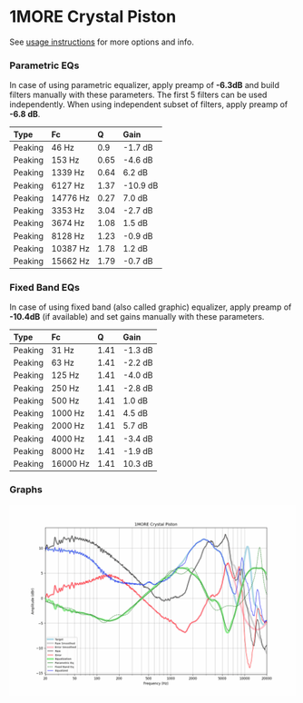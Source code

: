 # 1MORE Crystal Piston
See [usage instructions](https://github.com/jaakkopasanen/AutoEq#usage) for more options and info.

### Parametric EQs
In case of using parametric equalizer, apply preamp of **-6.3dB** and build filters manually
with these parameters. The first 5 filters can be used independently.
When using independent subset of filters, apply preamp of **-6.8 dB**.

| Type    | Fc       |    Q | Gain     |
|:--------|:---------|:-----|:---------|
| Peaking | 46 Hz    | 0.9  | -1.7 dB  |
| Peaking | 153 Hz   | 0.65 | -4.6 dB  |
| Peaking | 1339 Hz  | 0.64 | 6.2 dB   |
| Peaking | 6127 Hz  | 1.37 | -10.9 dB |
| Peaking | 14776 Hz | 0.27 | 7.0 dB   |
| Peaking | 3353 Hz  | 3.04 | -2.7 dB  |
| Peaking | 3674 Hz  | 1.08 | 1.5 dB   |
| Peaking | 8128 Hz  | 1.23 | -0.9 dB  |
| Peaking | 10387 Hz | 1.78 | 1.2 dB   |
| Peaking | 15662 Hz | 1.79 | -0.7 dB  |

### Fixed Band EQs
In case of using fixed band (also called graphic) equalizer, apply preamp of **-10.4dB**
(if available) and set gains manually with these parameters.

| Type    | Fc       |    Q | Gain    |
|:--------|:---------|:-----|:--------|
| Peaking | 31 Hz    | 1.41 | -1.3 dB |
| Peaking | 63 Hz    | 1.41 | -2.2 dB |
| Peaking | 125 Hz   | 1.41 | -4.0 dB |
| Peaking | 250 Hz   | 1.41 | -2.8 dB |
| Peaking | 500 Hz   | 1.41 | 1.0 dB  |
| Peaking | 1000 Hz  | 1.41 | 4.5 dB  |
| Peaking | 2000 Hz  | 1.41 | 5.7 dB  |
| Peaking | 4000 Hz  | 1.41 | -3.4 dB |
| Peaking | 8000 Hz  | 1.41 | -1.9 dB |
| Peaking | 16000 Hz | 1.41 | 10.3 dB |

### Graphs
![](./1MORE%20Crystal%20Piston.png)